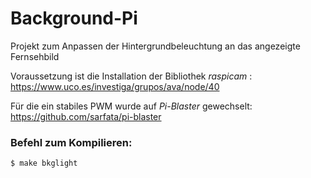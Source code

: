 # Background-Pi
Projekt zum Anpassen der Hintergrundbeleuchtung an das angezeigte Fernsehbild

Voraussetzung ist die Installation der Bibliothek _raspicam_ :
https://www.uco.es/investiga/grupos/ava/node/40

Für die ein stabiles PWM wurde auf _Pi-Blaster_ gewechselt:
https://github.com/sarfata/pi-blaster

### Befehl zum Kompilieren:
```
$ make bkglight
```

